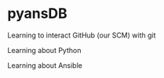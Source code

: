 # pyansDB
Learning to interact GitHub (our SCM) with git

Learning about Python

Learning about Ansible